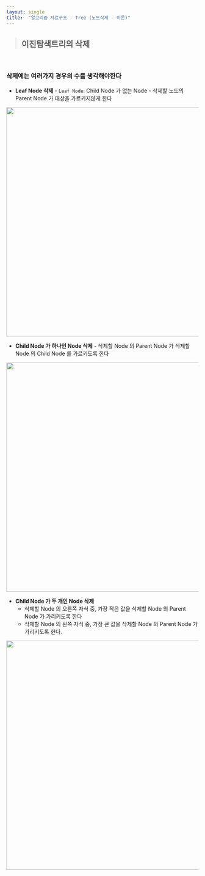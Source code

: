 ```yaml
---
layout: single
title:  "알고리즘 자료구조 - Tree (노드삭제 - 이론)"
---
```


> ## 이진탐색트리의 삭제
</br>

### 삭제에는 여러가지 경우의 수를 생각해야한다
  * __Leaf Node 삭제__
        - `Leaf Node`: Child Node 가 없는 Node
        - 삭제할 노드의 Parent Node 가 대상을 가르키지않게 한다
    
<p align="center"><img src="http://www.fun-coding.org/00_Images/tree_remove_leaf.png" width="600" /></p>

  * __Child Node 가 하나인 Node 삭제__
        - 삭제할 Node 의 Parent Node 가 삭제할 Node 의 Child Node 를 가르키도록 한다

<p align="center"><img src="http://www.fun-coding.org/00_Images/tree_remove_1child.png" width="600" /></p>

* __Child Node 가 두 개인 Node 삭제__
    - 삭제할 Node 의 오른쪽 자식 중, 가장 작은 값을 삭제할 Node 의 Parent Node 가 가리키도록 한다
    - 삭제할 Node 의 왼쪽 자식 중, 가장 큰 값을 삭제할 Node 의 Parent Node 가 가리키도록 한다.

<p align="center"><img src="http://www.fun-coding.org/00_Images/tree_remove_2child.png" width="600" /></p>

